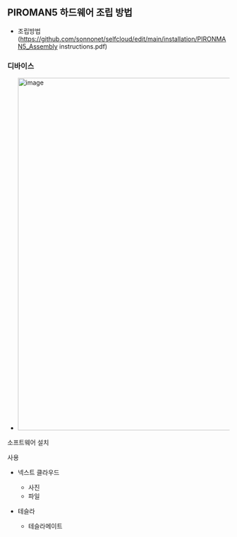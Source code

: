 
## PIROMAN5 하드웨어  조립 방법
  - 조립방법(https://github.com/sonnonet/selfcloud/edit/main/installation/PIRONMAN5_Assembly instructions.pdf)

### 디바이스 
-  <img width="800" alt="image" src="https://github.com/jeonghoonkang/selfcloud/assets/4180063/212087a6-6af8-4608-ae41-56a3e213a949">


소프트웨어 설치

사용
- 넥스트 클라우드
  - 사진
  - 파일 

- 테슬라 
  - 테슬라메이트 
